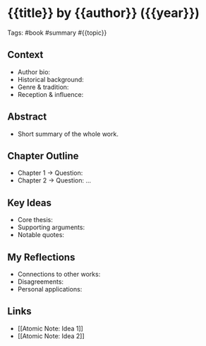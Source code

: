 # {{title}} by {{author}} ({{year}})
Tags: #book #summary #{{topic}}

## Context
- Author bio:
- Historical background:
- Genre & tradition:
- Reception & influence:

## Abstract
- Short summary of the whole work.

## Chapter Outline
- Chapter 1 → Question: 
- Chapter 2 → Question: 
...

## Key Ideas
- Core thesis:
- Supporting arguments:
- Notable quotes:

## My Reflections
- Connections to other works:
- Disagreements:
- Personal applications:

## Links
- [[Atomic Note: Idea 1]]
- [[Atomic Note: Idea 2]]

